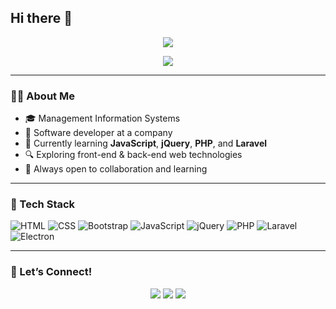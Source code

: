 ## Hi there 👋

<!-- Banner -->
<p align="center">
  <img src="https://capsule-render.vercel.app/api?type=waving&color=0d1117&height=200&section=header&text=Hi,%20I'm%20Ufuk!&fontSize=40&fontColor=ffffff" />
</p>

<p align="center">
  <img src="https://readme-typing-svg.herokuapp.com?color=6A5ACD&size=24&center=true&vCenter=true&lines=Software+Developer;Web+Dev+Explorer;PHP+%26+JS+Learner;Open+to+Collaboration+🤝" />
</p>

---

### 👨‍💻 About Me

- 🎓 Management Information Systems   
- 💼 Software developer at a company  
- 🧠 Currently learning **JavaScript**, **jQuery**, **PHP**, and **Laravel**  
- 🔍 Exploring front-end & back-end web technologies  
- 🤝 Always open to collaboration and learning

---

### 🔧 Tech Stack

![HTML](https://img.shields.io/badge/-HTML5-E34F26?style=flat&logo=html5&logoColor=white)
![CSS](https://img.shields.io/badge/-CSS3-1572B6?style=flat&logo=css3)
![Bootstrap](https://img.shields.io/badge/-Bootstrap-563D7C?style=flat&logo=bootstrap)
![JavaScript](https://img.shields.io/badge/-JavaScript-F7DF1E?style=flat&logo=javascript&logoColor=black)
![jQuery](https://img.shields.io/badge/-jQuery-0769AD?style=flat&logo=jquery&logoColor=white)
![PHP](https://img.shields.io/badge/-PHP-777BB4?style=flat&logo=php)
![Laravel](https://img.shields.io/badge/-Laravel-E74430?style=flat&logo=laravel)
![Electron](https://img.shields.io/badge/-Electron-2E2E2E?style=flat&logo=electron)

---

### 🤝 Let’s Connect!

<p align="center">
  <a href="mailto:uskn2004@gmail.com" target="_blank"><img src="https://img.shields.io/badge/-Email-%23333?style=flat&logo=gmail&logoColor=white"/></a>
  <a href="https://www.linkedin.com/in/ufuk-se%C3%A7kin-korkut-776b942bb/" target="_blank"><img src="https://img.shields.io/badge/-LinkedIn-0A66C2?style=flat&logo=linkedin&logoColor=white"/></a>
  <a href="https://www.instagram.com/ufukseckinkorkut/" target="_blank"><img src="https://img.shields.io/badge/-Instagram-E4405F?style=flat&logo=instagram&logoColor=white"/></a>
</p>


